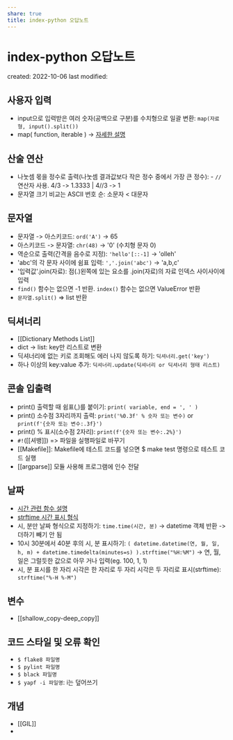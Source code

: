 ```yaml
---
share: true
title: index-python 오답노트
---
```


# index-python 오답노트
created: 2022-10-06
last modified: 


## 사용자 입력

- input으로 입력받은 여러 숫자(공백으로 구분)를 수치형으로 일괄 변환: `map(자료형, input().split())`
- map( function, iterable ) -> [자세한 설명](https://dojang.io/mod/page/view.php?id=2286)


## 산술 연산

- 나눗셈 몫을 정수로 출력(나눗셈 결과값보다 작은 정수 중에서 가장 큰 정수): - `//` 연산자 사용. 4/3 -> 1.3333 | 4//3 -> 1
- 문자열 크기 비교는 ASCII 번호 순: 소문자 < 대문자


## 문자열

- 문자열 -> 아스키코드: `ord('A')` -> 65
- 아스키코드 -> 문자열: `chr(48)` -> '0' (수치형 문자 0)
- 역순으로 출력(간격을 음수로 지정): `'hello'[::-1]`  -> 'olleh'
- 'abc'의 각 문자 사이에 쉼표 입력: `','.join('abc')` -> 'a,b,c' 
- '입력값'.join(자료): 점(.)왼쪽에 있는 요소를 .join(자료)의 자료 인덱스 사이사이에 입력
- `find()` 함수는 없으면 -1 반환. `index()` 함수는 없으면 ValueError 반환
- `문자열.split()` => list 반환


## 딕셔너리

- [[Dictionary Methods List]]
- dict -> list: key만 리스트로 변환
- 딕셔너리에 없는 키로 조회해도 에러 나지 않도록 하기: `딕셔너리.get('key')`
- 하나 이상의 key:value 추가: `딕셔너리.update(딕셔너리 or 딕셔너리 형태 리스트)` 


## 콘솔 입출력

- print() 출력할 때 쉼표(,)를 붙이기: `print( variable, end = ', ' )`
- print() 소수점 3자리까지 출력: `print('%0.3f' % 숫자 또는 변수)` or `print(f'{숫자 또는 변수:.3f}')`
- print() % 표시(소수점 2자리): `print(f'{숫자 또는 변수:.2%}')`
- `#!`([[셔뱅]]) => 파일을 실행파일로 바꾸기
- [[Makefile]]: Makefile에 테스트 코드를 넣으면 $ make test 명령으로 테스트 코드 실행
- [[argparse]] 모듈 사용해 프로그램에 인수 전달


## 날짜

- [시간 관련 함수 설명](https://python.bakyeono.net/chapter-11-3.html)
- [strftime 시간 표시 형식](https://strftime.org/)
- 시, 분만 날짜 형식으로 지정하기: `time.time(시간, 분)` -> datetime 객체 반환 -> 더하기 빼기 안 됨
- 10시 30분에서 40분 후의 시, 분 표시하기: `( datetime.datetime(연, 월, 일, h, m) + datetime.timedelta(minutes=s) ).strftime("%H:%M")` -> 연, 월, 일은 그럴듯한 값으로 아무 거나 입력(eg. 100, 1, 1)
- 시, 분 표시를 한 자리 시각은 한 자리로 두 자리 시각은 두 자리로 표시(strftime): `strftime("%-H %-M")`


## 변수

- [[shallow_copy-deep_copy]]


## 코드 스타일 및 오류 확인

- `$ flake8 파일명` 
- `$ pylint 파일명`
- `$ black 파일명` 
- `$ yapf -i 파일명`: i는 덮어쓰기


## 개념

- [[GIL]]
- 
